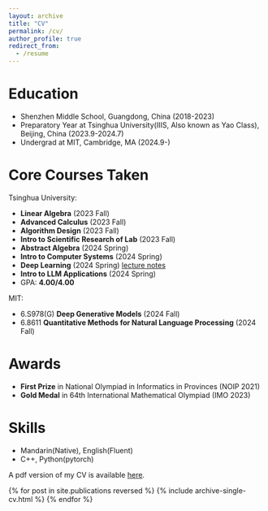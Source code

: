 ```yaml
---
layout: archive
title: "CV"
permalink: /cv/
author_profile: true
redirect_from:
  - /resume
---
```


Education
======
* Shenzhen Middle School, Guangdong, China (2018-2023)
* Preparatory Year at Tsinghua University(IIIS, Also known as Yao Class), Beijing, China (2023.9-2024.7)
* Undergrad at MIT, Cambridge, MA (2024.9-)

Core Courses Taken
======
Tsinghua University:
* **Linear Algebra** (2023 Fall)
* **Advanced Calculus** (2023 Fall)
* **Algorithm Design** (2023 Fall)
* **Intro to Scientific Research of Lab** (2023 Fall)
* **Abstract Algebra** (2024 Spring)
* **Intro to Computer Systems** (2024 Spring)
* **Deep Learning** (2024 Spring) [lecture notes](http://szjzc2018/dl)
* **Intro to LLM Applications** (2024 Spring)
* GPA: **4.00/4.00**

MIT:
* 6.S978(G) **Deep Generative Models** (2024 Fall)
* 6.8611 **Quantitative Methods for Natural Language Processing** (2024 Fall)

Awards
======
* **First Prize** in National Olympiad in Informatics in Provinces (NOIP 2021)
* **Gold Medal** in 64th International Mathematical Olympiad (IMO 2023)

Skills
======
* Mandarin(Native), English(Fluent)
* C++, Python(pytorch)

<!-- Publications
====== -->

A pdf version of my CV is available [here](http://jzc-2007.github.io/files/CV.pdf).
  
  {% for post in site.publications reversed %}
    {% include archive-single-cv.html %}
  {% endfor %}
